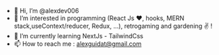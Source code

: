 - 👋 Hi, I’m @alexdev006
- 👀 I’m interested in programming (React Js ❤, hooks, MERN stack,useContext/reducer, Redux, ...), retrogaming and gardening ✌ !
- 🌱 I’m currently learning NextJs - TailwindCss
- 📫 How to reach me : alexguidat@gmail.com

<!---
alexdev006/alexdev006 is a ✨ special ✨ repository because its `README.md` (this file) appears on your GitHub profile.
You can click the Preview link to take a look at your changes.
--->
